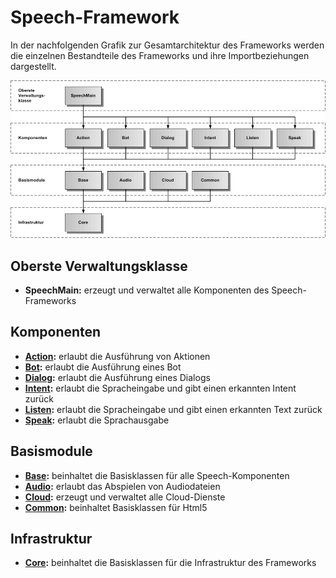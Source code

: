 # Speech-Framework

In der nachfolgenden Grafik zur Gesamtarchitektur des Frameworks werden die einzelnen Bestandteile des Frameworks und ihre Importbeziehungen dargestellt.


![Gesamtarchitektur](./Framework-1.gif)



## Oberste Verwaltungsklasse

* **SpeechMain:** erzeugt und verwaltet alle Komponenten des Speech-Frameworks


## Komponenten

* **[Action](./action/Action.md):** erlaubt die Ausführung von Aktionen
* **[Bot](./bot/Bot.md):** erlaubt die Ausführung eines Bot
* **[Dialog](./dialog/Dialog.md):** erlaubt die Ausführung eines Dialogs
* **[Intent](./intent/Intent.md):** erlaubt die Spracheingabe und gibt einen erkannten Intent zurück
* **[Listen](./listen/Listen.md):** erlaubt die Spracheingabe und gibt einen erkannten Text zurück
* **[Speak](./speak/Speak.md):** erlaubt die Sprachausgabe


## Basismodule

* **[Base](./base/Base.md):** beinhaltet die Basisklassen für alle Speech-Komponenten
* **[Audio](./audio/Audio.md):** erlaubt das Abspielen von Audiodateien
* **[Cloud](./../cloud/Cloud.md):** erzeugt und verwaltet alle Cloud-Dienste
* **[Common](./common/Html5.md):** beinhaltet Basisklassen für Html5


## Infrastruktur

* **[Core](./core/Core.md):** beinhaltet die Basisklassen für die Infrastruktur des Frameworks


